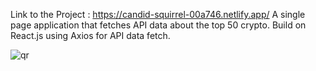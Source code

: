 Link to the Project : https://candid-squirrel-00a746.netlify.app/
A single page application that fetches API data about the top 50 crypto. Build on React.js using Axios for API data fetch.

![qr](https://i.gyazo.com/d7add843b9155e2d166552ca517573ed.png)
